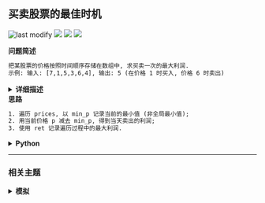 ## 买卖股票的最佳时机
<!--START_SECTION:badge-->
![last modify](https://img.shields.io/static/v1?label=last%20modify&message=2025-07-08%2016%3A53%3A13&label_color=gray&color=thistle&style=flat-square)
[![](https://img.shields.io/static/v1?label=&message=%E4%B8%AD%E7%AD%89&label_color=gray&color=yellow&style=flat-square)](../../../README.md#中等)
[![](https://img.shields.io/static/v1?label=&message=%E5%89%91%E6%8C%87Offer&label_color=gray&color=green&style=flat-square)](../../../README.md#剑指offer)
[![](https://img.shields.io/static/v1?label=&message=%E6%A8%A1%E6%8B%9F&label_color=gray&color=blue&style=flat-square)](../../../README.md#模拟)
<!--END_SECTION:badge-->
<!--info
tags: [模拟]
source: 剑指Offer
level: 中等
number: '6300'
name: 买卖股票的最佳时机
companies: []
-->

<summary><b>问题简述</b></summary>

```txt
把某股票的价格按照时间顺序存储在数组中, 求买卖一次的最大利润.
示例: 输入: [7,1,5,3,6,4], 输出: 5 (在价格 1 时买入, 价格 6 时卖出)
```

<details><summary><b>详细描述</b></summary>

```txt
假设把某股票的价格按照时间先后顺序存储在数组中, 请问买卖该股票一次可能获得的最大利润是多少?

示例 1:
    输入: [7,1,5,3,6,4]
    输出: 5
    解释: 在第 2 天 (股票价格 = 1) 的时候买入, 在第 5 天 (股票价格 = 6) 的时候卖出, 最大利润 = 6-1 = 5 .
        注意利润不能是 7-1 = 6, 因为卖出价格需要大于买入价格.
示例 2:
    输入: [7,6,4,3,1]
    输出: 0
    解释: 在这种情况下, 没有交易完成, 所以最大利润为 0.


限制:
    0 <= 数组长度 <= 10^5
    0 <= 股票价格 <= 10^5

来源: 力扣 (LeetCode)
链接: https://leetcode-cn.com/problems/gu-piao-de-zui-da-li-run-lcof
著作权归领扣网络所有. 商业转载请联系官方授权, 非商业转载请注明出处.
```

<!-- <div align="center"><img src="./_assets/xxx.png" height="300" /></div> -->

</details>


<summary><b>思路</b></summary>

```txt
1. 遍历 prices, 以 min_p 记录当前的最小值 (非全局最小值);
2. 用当前价格 p 减去 min_p, 得到当天卖出的利润;
3. 使用 ret 记录遍历过程中的最大利润.
```


<details><summary><b>Python</b></summary>

```python
class Solution:
    def maxProfit(self, prices: List[int]) -> int:
        """"""
        ret = 0
        min_p = 10001
        for p in prices:
            min_p = min(p, min_p)
            ret = max(ret, p - min_p)

        return ret
```

</details>


<!--START_SECTION:relate-->
---

### 相关主题

<details><summary><b>模拟</b></summary>

> [[中等, LeetCode] 分割数组](../06/LeetCode_0915_中等_分割数组.md)  
> [[中等, 剑指Offer] 圆圈中最后剩下的数字 (约瑟夫环问题) 🔥](剑指Offer_6200_中等_圆圈中最后剩下的数字(约瑟夫环问题).md)  
> [[中等, 剑指Offer] 顺时针打印矩阵 (3种思路4个写法) 🔥](../../2021/11/剑指Offer_2900_中等_顺时针打印矩阵(3种思路4个写法).md)  
> [[中等, 牛客] 大数乘法](牛客_0010_中等_大数乘法.md)  
> [[中等, 牛客] 大数加法](牛客_0001_中等_大数加法.md)  
> [[中等, 牛客] 最长回文子串](牛客_0017_中等_最长回文子串.md)  
> [[中等, 牛客] 螺旋矩阵](../03/牛客_0038_中等_螺旋矩阵.md)  
  > 
> [[困难, LeetCode] 将数据流变为多个不相交区间](../../2021/10/LeetCode_0352_困难_将数据流变为多个不相交区间.md)  
  > 
> [[简单, LeetCode] 亲密字符串](../../2021/11/LeetCode_0859_简单_亲密字符串.md)  
> [[简单, 剑指Offer] 扑克牌中的顺子](剑指Offer_6100_简单_扑克牌中的顺子.md)  
> [[简单, 剑指Offer] 数组中出现次数超过一半的数字 (摩尔投票) 🔥](../../2021/12/剑指Offer_3900_简单_数组中出现次数超过一半的数字(摩尔投票).md)  
> [[简单, 牛客] 买卖股票的最好时机(一)](牛客_0007_简单_买卖股票的最好时机(一).md)  
> [[简单, 牛客] 反转数字](../03/牛客_0057_简单_反转数字.md)  
> [[简单, 牛客] 字符串变形](../04/牛客_0089_简单_字符串变形.md)  
> [[简单, 牛客] 扑克牌顺子](../03/牛客_0063_简单_扑克牌顺子.md)  
> [[简单, 牛客] 数组中出现次数超过一半的数字](../03/牛客_0073_简单_数组中出现次数超过一半的数字.md)  
  > 

</details>
<!--END_SECTION:relate-->